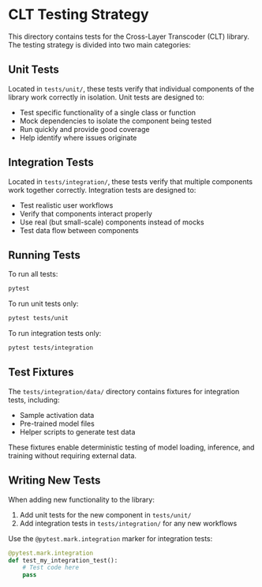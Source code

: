 # CLT Testing Strategy

This directory contains tests for the Cross-Layer Transcoder (CLT) library. The testing strategy is divided into two main categories:

## Unit Tests

Located in `tests/unit/`, these tests verify that individual components of the library work correctly in isolation. Unit tests are designed to:

- Test specific functionality of a single class or function
- Mock dependencies to isolate the component being tested
- Run quickly and provide good coverage
- Help identify where issues originate

## Integration Tests

Located in `tests/integration/`, these tests verify that multiple components work together correctly. Integration tests are designed to:

- Test realistic user workflows
- Verify that components interact properly
- Use real (but small-scale) components instead of mocks
- Test data flow between components

## Running Tests

To run all tests:

```bash
pytest
```

To run unit tests only:

```bash
pytest tests/unit
```

To run integration tests only:

```bash
pytest tests/integration
```

## Test Fixtures

The `tests/integration/data/` directory contains fixtures for integration tests, including:

- Sample activation data
- Pre-trained model files
- Helper scripts to generate test data

These fixtures enable deterministic testing of model loading, inference, and training without requiring external data.

## Writing New Tests

When adding new functionality to the library:

1. Add unit tests for the new component in `tests/unit/`
2. Add integration tests in `tests/integration/` for any new workflows

Use the `@pytest.mark.integration` marker for integration tests:

```python
@pytest.mark.integration
def test_my_integration_test():
    # Test code here
    pass
``` 